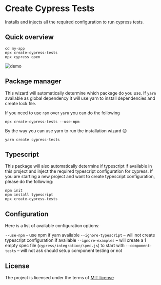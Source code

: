 # Create Cypress Tests 

Installs and injects all the required configuration to run cypress tests.

## Quick overview

```
cd my-app
npx create-cypress-tests
npx cypress open
```

![demo](./demo.gif)

## Package manager

This wizard will automatically determine which package do you use. If `yarn` available as global dependency it will use yarn to install dependencies and create lock file. 

If you need to use `npm` over `yarn` you can do the following

```
npx create-cypress-tests --use-npm
```

By the way you can use yarn to run the installation wizard 😉

```
yarn create cypress-tests
```

## Typescript 

This package will also automatically determine if typescript if available in this project and inject the required typescript configuration for cypress. If you are starting a new project and want to create typescript configuration, please do the following:

```
npm init
npm install typescript
npx create-cypress-tests 
```

## Configuration 

Here is a list of available configuration options: 

`--use-npm` – use npm if yarn available
`--ignore-typescript` – will not create typescript configuration if available 
`--ignore-examples` – will create a 1 empty spec file (`cypress/integration/spec.js`) to start with
`--component-tests` – will not ask should setup component testing or not

## License

The project is licensed under the terms of [MIT license](../../LICENSE)
